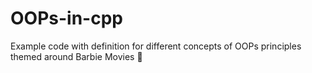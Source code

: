 # OOPs-in-cpp
Example code with definition for different concepts of OOPs principles themed around Barbie Movies 🌸
